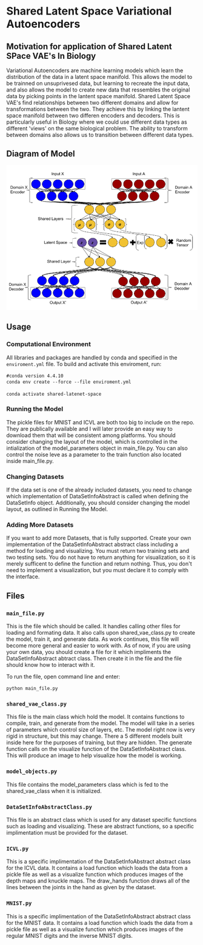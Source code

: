 # Shared Latent Space Variational Autoencoders

## Motivation for application of Shared Latent SPace VAE's In Biology

Variational Autoencoders are machine learning models which learn the distribution of the data in a latent space manifold.
This allows the model to be trainned on unsuprivesed data, but learning to recreate the input data, and also allows the model to
create new data that ressembles the original data by picking points in the lantent space manifold.
Shared Latent Space VAE's find relationships between two different domains and allow for transformations between the two.
They achieve this by linking the lantent space manifold between two differen encoders and decoders.
This is particularly useful in Biology where we could use different data types as different 'views'
on the same biological problem.
The ability to transform between domains also allows us to transition between different data types.

## Diagram of Model
![Alt text](Shared_Latent_Space_VAE.png)

## Usage

### Computational Environment

All libraries and packages are handled by conda and specified in the `enviroment.yml` file.
To build and activate this enviroment, run:
```
#conda version 4.4.10
conda env create --force --file enviroment.yml

conda activate shared-latenet-space
```

### Running the Model

The pickle files for MNIST and ICVL are both too big to include on the repo.
They are publically available and I will later provide an easy way to download them that will be consistent among platforms.
You should consider changing the layout of the model, which is controlled in the intialization of the model_parameters object in main_file.py.
You can also control the noise leve as a parameter to the train function also located inside main_file.py.

### Changing Datasets

If the data set is one of the already included datasets, you need to change which implementation of DataSetInfoAbstract is called when defining the DataSetInfo object.
Additionally, you should consider changing the model layout, as outlined in Running the Model.

### Adding More Datasets

If you want to add more Datasets, that is fully supported.
Create your own implementation of the DataSetInfoAbstract abstract class including a method for loading and visualizing.
You must return two training sets and two testing sets.
You do not have to return anything for visualization, so it is merely sufficent to define the function and return nothing.
Thus, you don't need to implement a visualization, but you must declare it to comply with the interface. 

## Files

### `main_file.py`

This is the file which should be called.
It handles calling other files for loading and formating data.
It also calls upon shared_vae_class.py to create the model, train it, and generate data.
As work continues, this file will become more general and easier to work with.
As of now, if you are using your own data, you should create a file for it which impliments the DataSetInfoAbstract abtract class.
Then create it in the file and the file should know how to interact with it.

To run the file, open command line and enter:
```
python main_file.py
```

### `shared_vae_class.py`

This file is the main class which hold the model.
It contains functions to compile, train, and generate from the model.
The model will take in a series of parameters which control size of layers, etc.
The model right now is very rigid in structure, but this may change.
There a 5 different models built inside here for the purposes of training, but they are hidden.
The generate function calls on the visualize function of the DataSetInfoAbstract class.
This will produce an image to help visualize how the model is working.

### `model_objects.py`

This file contains the model_parameters class which is fed to the shared_vae_class when it is initialized.

### `DataSetInfoAbstractClass.py`

This file is an abstract class which is used for any dataset specific functions such as loading and visualizing.
These are abstract functions, so a specific implimentation must be provided for the dataset.

### `ICVL.py`

This is a specific implimentation of the DataSetInfoAbstract abstract class for the ICVL data.
It contains a load function which loads the data from a pickle file as well as a visualize function which produces images of the depth maps and knuckle maps.
The draw_hands function draws all of the lines between the joints in the hand as given by the dataset. 

### `MNIST.py`

This is a specific implimentation of the DataSetInfoAbstract abstract class for the MNIST data.
It contains a load function which loads the data from a pickle file as well as a visualize function which produces images of the regular MNIST digits and the inverse MNIST digits.